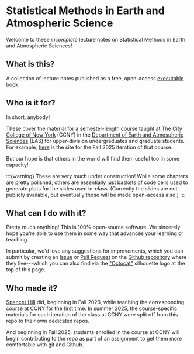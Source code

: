 # Statistical Methods in Earth and Atmospheric Science

Welcome to these *incomplete* lecture notes on Statistical Methods in Earth and Atmospheric Sciences!

## What is this?
A collection of lecture notes published as a free, open-access [executable book](https://executablebooks.org/).

## Who is it for?
In short, anybody!

These cover the material for a semester-length course taught at [The City College of New York](https://www.ccny.cuny.edu/) (CCNY) in the [Department of Earth and Atmospheric Sciences](https://www.ccny.cuny.edu/eas) (EAS) for upper-division undergraduates and graduate students.  For example, [here](https://spencerahill.github.io/25f-stat-methods-course/home.html) is the site for the Fall 2025 iteration of that course.

But our hope is that others in the world will find them useful too in some capacity!

:::{warning}
These are very much under construction!  While some chapters are pretty polished, others are essentially just baskets of code cells used to generate plots for the slides used in-class.  (Currently the slides are not publicly available, but eventually those will be made open-access also.) 
:::

## What can I do with it?
Pretty much anything!  This is 100% open-source software.  We sincerely hope you're able to use them in some way that advances your learning or teaching. 

In particular, we'd love any suggestions for improvements, which you can submit by creating an [Issue](https://github.com/spencerahill/stat-methods-book/issues) or [Pull Request](https://github.com/spencerahill/stat-methods-book/pulls) on the [Github repository](https://github.com/spencerahill/stat-methods-book) where they live---which you can also find via the ["Octocat"](https://octodex.github.com/original/) silhouette logo at the top of this page.

## Who made it?
[Spencer Hill](https://shill.ccny.cuny.edu/) did, beginning in Fall 2023, while teaching the corresponding course at CCNY for the first time.  In summer 2025, the course-specific materials for each iteration of the class at CCNY were split off from this repo to their own dedicated repos.  

And beginning in Fall 2025, students enrolled in the course at CCNY will begin contributing to the repo as part of an assignment to get them more comfortable with git and Github.
